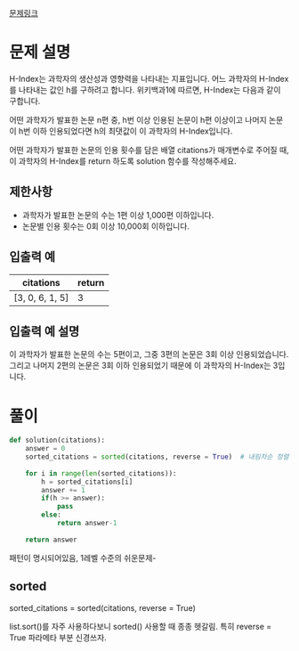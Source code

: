 [문제링크](https://school.programmers.co.kr/learn/courses/30/lessons/42747)

# 문제 설명

H-Index는 과학자의 생산성과 영향력을 나타내는 지표입니다. 어느 과학자의 H-Index를 나타내는 값인 h를 구하려고 합니다. 위키백과1에 따르면, H-Index는 다음과 같이 구합니다.

어떤 과학자가 발표한 논문 n편 중, h번 이상 인용된 논문이 h편 이상이고 나머지 논문이 h번 이하 인용되었다면 h의 최댓값이 이 과학자의 H-Index입니다.

어떤 과학자가 발표한 논문의 인용 횟수를 담은 배열 citations가 매개변수로 주어질 때, 이 과학자의 H-Index를 return 하도록 solution 함수를 작성해주세요.

**제한사항**
---------

 * 과학자가 발표한 논문의 수는 1편 이상 1,000편 이하입니다.
 * 논문별 인용 횟수는 0회 이상 10,000회 이하입니다.



**입출력 예**
-------------

citations	| return
---|---
[3, 0, 6, 1, 5] | 3



**입출력 예 설명**
--------------

이 과학자가 발표한 논문의 수는 5편이고, 그중 3편의 논문은 3회 이상 인용되었습니다. 그리고 나머지 2편의 논문은 3회 이하 인용되었기 때문에 이 과학자의 H-Index는 3입니다.


# 풀이
```python
def solution(citations):
    answer = 0
    sorted_citations = sorted(citations, reverse = True)  # 내림차순 정렬
    
    for i in range(len(sorted_citations)):
        h = sorted_citations[i]
        answer += 1
        if(h >= answer):
            pass
        else: 
            return answer-1
        
    return answer
```

패턴이 명시되어있음, 1레벨 수준의 쉬운문제-


**sorted**
--------------
sorted_citations = sorted(citations, reverse = True) 

list.sort()를 자주 사용하다보니 sorted() 사용할 때 종종 헷갈림. 특히 reverse = True 파라메타 부분 신경쓰자.
